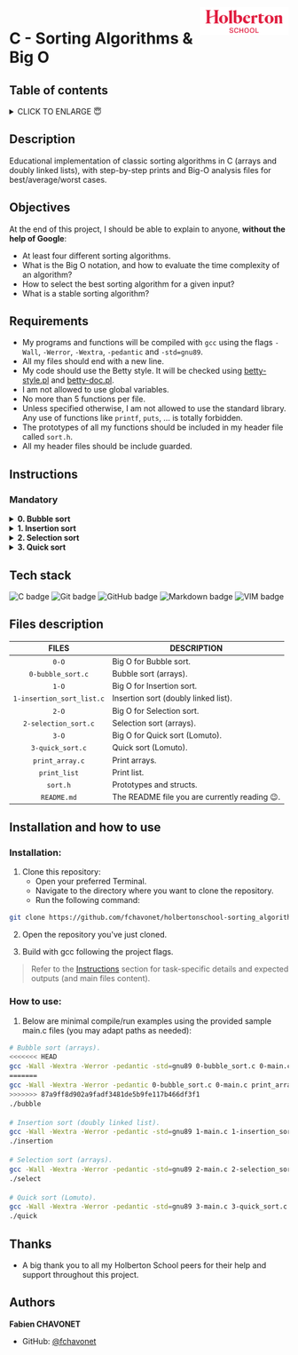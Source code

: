 <img height="50" align="right" src="https://raw.githubusercontent.com/fchavonet/fchavonet/refs/heads/main/assets/images/logo-holberton_school.webp" alt="Holberton School logo">

# C - Sorting Algorithms & Big O

## Table of contents

<details>
	<summary>
		CLICK TO ENLARGE 😇
	</summary>
	<a href="#description">Description</a>
	<br> 
	<a href="#objectives">Objectives</a>
	<br>
	<a href="#requirements">Requirements</a>
	<br>
	<a href="#instructions">Instructions</a>
	<br>
	<a href="#tech-stack">Tech stack</a>
	<br>
	<a href="#files-description">Files description</a>
	<br>
	<a href="#installation_and_how_to_use">Installation and how to use</a>
	<br>
	<a href="#thanks">Thanks</a>
	<br>
	<a href="#authors">Authors</a>
</details>

## <span id="description">Description</span>

Educational implementation of classic sorting algorithms in C (arrays and doubly linked lists), with step-by-step prints and Big-O analysis files for best/average/worst cases.

## <span id="objectives">Objectives</span>

At the end of this project, I should be able to explain to anyone, **without the help of Google**:

- At least four different sorting algorithms.
- What is the Big O notation, and how to evaluate the time complexity of an algorithm?
- How to select the best sorting algorithm for a given input?
- What is a stable sorting algorithm?

## <span id="requirements">Requirements</span>

- My programs and functions will be compiled with `gcc` using the flags `-Wall`, `-Werror`, `-Wextra`, `-pedantic` and `-std=gnu89`.
- All my files should end with a new line.
- My code should use the Betty style. It will be checked using [betty-style.pl](https://github.com/hs-hq/Betty/blob/main/betty-style.pl) and [betty-doc.pl](https://github.com/hs-hq/Betty/blob/main/betty-doc.pl).
- I am not allowed to use global variables.
- No more than 5 functions per file.
- Unless specified otherwise, I am not allowed to use the standard library. Any use of functions like `printf`, `puts`, … is totally forbidden.
- The prototypes of all my functions should be included in my header file called `sort.h`.
- All my header files should be include guarded.

## <span id="instructions">Instructions</span>

### Mandatory

<details>
	<summary>
		<b>0. Bubble sort</b>
	</summary>
	<br>

[![Watch the video](https://img.youtube.com/vi/lyZQPjUT5B4/hqdefault.jpg)](https://www.youtube.com/watch?v=lyZQPjUT5B4 "Watch on YouTube")

Write a function that sorts an array of integers in ascending order using the `Bubble sort` algorithm:

- Prototype: `void bubble_sort(int *array, size_t size);`.
- You’re expected to print the `array` after each time you swap two elements (see example below).

Write in the file `0-O`, the big O notations of the time complexity of the Bubble sort algorithm, with 1 notation per line:

- In the best case.
- In the average case.
- In the worst case.

```bash
alex@/tmp/sort$ cat 0-main.c 
#include <stdio.h>
#include <stdlib.h>
#include "sort.h"

/**
 * main - Entry point
 *
 * Return: Always 0
 */
int main(void)
{
    int array[] = {19, 48, 99, 71, 13, 52, 96, 73, 86, 7};
    size_t n = sizeof(array) / sizeof(array[0]);

    print_array(array, n);
    printf("\n");
    bubble_sort(array, n);
    printf("\n");
    print_array(array, n);
    return (0);
}
alex@/tmp/sort$ gcc -Wall -Wextra -Werror -pedantic 0-bubble_sort.c 0-main.c print_array.c -o bubble
alex@/tmp/sort$ ./bubble
19, 48, 99, 71, 13, 52, 96, 73, 86, 7

19, 48, 71, 99, 13, 52, 96, 73, 86, 7
19, 48, 71, 13, 99, 52, 96, 73, 86, 7
19, 48, 71, 13, 52, 99, 96, 73, 86, 7
19, 48, 71, 13, 52, 96, 99, 73, 86, 7
19, 48, 71, 13, 52, 96, 73, 99, 86, 7
19, 48, 71, 13, 52, 96, 73, 86, 99, 7
19, 48, 71, 13, 52, 96, 73, 86, 7, 99
19, 48, 13, 71, 52, 96, 73, 86, 7, 99
19, 48, 13, 52, 71, 96, 73, 86, 7, 99
19, 48, 13, 52, 71, 73, 96, 86, 7, 99
19, 48, 13, 52, 71, 73, 86, 96, 7, 99
19, 48, 13, 52, 71, 73, 86, 7, 96, 99
19, 13, 48, 52, 71, 73, 86, 7, 96, 99
19, 13, 48, 52, 71, 73, 7, 86, 96, 99
13, 19, 48, 52, 71, 73, 7, 86, 96, 99
13, 19, 48, 52, 71, 7, 73, 86, 96, 99
13, 19, 48, 52, 7, 71, 73, 86, 96, 99
13, 19, 48, 7, 52, 71, 73, 86, 96, 99
13, 19, 7, 48, 52, 71, 73, 86, 96, 99
13, 7, 19, 48, 52, 71, 73, 86, 96, 99
7, 13, 19, 48, 52, 71, 73, 86, 96, 99

7, 13, 19, 48, 52, 71, 73, 86, 96, 99
alex@/tmp/sort$ 
```

#
**Repo:**
- GitHub repository: `holbertonschool-sorting_algorithms`.
- File: `0-bubble_sort.c`, `0-O`.
<hr>
</details>

<details>
	<summary>
		<b>1. Insertion sort</b>
	</summary>
	<br>

[![Watch the video](https://img.youtube.com/vi/ROalU379l3U/hqdefault.jpg)](https://www.youtube.com/watch?v=ROalU379l3U "Watch on YouTube")

Write a function that sorts a doubly linked list of integers in ascending order using the `Insertion sort` algorithm:

- Prototype: `void insertion_sort_list(listint_t **list);`.
- You are not allowed to modify the integer n of a node. You have to swap the nodes themselves.
- You’re expected to print the `list` after each time you swap two elements (see example below).

Write in the file `1-O`, the big O notations of the time complexity of the Insertion sort algorithm, with 1 notation per line:

- In the best case.
- In the average case.
- In the worst case.

```bash
alex@/tmp/sort$ cat 1-main.c
#include <stdio.h>
#include <stdlib.h>
#include "sort.h"

/**
 * create_listint - Creates a doubly linked list from an array of integers
 *
 * @array: Array to convert to a doubly linked list
 * @size: Size of the array
 *
 * Return: Pointer to the first element of the created list. NULL on failure
 */
listint_t *create_listint(const int *array, size_t size)
{
    listint_t *list;
    listint_t *node;
    int *tmp;

    list = NULL;
    while (size--)
    {
        node = malloc(sizeof(*node));
        if (!node)
            return (NULL);
        tmp = (int *)&node->n;
        *tmp = array[size];
        node->next = list;
        node->prev = NULL;
        list = node;
        if (list->next)
            list->next->prev = list;
    }
    return (list);
}

/**
 * main - Entry point
 *
 * Return: Always 0
 */
int main(void)
{
    listint_t *list;
    int array[] = {19, 48, 99, 71, 13, 52, 96, 73, 86, 7};
    size_t n = sizeof(array) / sizeof(array[0]);

    list = create_listint(array, n);
    if (!list)
        return (1);
    print_list(list);
    printf("\n");
    insertion_sort_list(&list);
    printf("\n");
    print_list(list);
    return (0);
}
alex@/tmp/sort$ gcc -Wall -Wextra -Werror -pedantic 1-main.c 1-insertion_sort_list.c print_list.c -o insertion
alex@/tmp/sort$ ./insertion
19, 48, 99, 71, 13, 52, 96, 73, 86, 7

19, 48, 71, 99, 13, 52, 96, 73, 86, 7
19, 48, 71, 13, 99, 52, 96, 73, 86, 7
19, 48, 13, 71, 99, 52, 96, 73, 86, 7
19, 13, 48, 71, 99, 52, 96, 73, 86, 7
13, 19, 48, 71, 99, 52, 96, 73, 86, 7
13, 19, 48, 71, 52, 99, 96, 73, 86, 7
13, 19, 48, 52, 71, 99, 96, 73, 86, 7
13, 19, 48, 52, 71, 96, 99, 73, 86, 7
13, 19, 48, 52, 71, 96, 73, 99, 86, 7
13, 19, 48, 52, 71, 73, 96, 99, 86, 7
13, 19, 48, 52, 71, 73, 96, 86, 99, 7
13, 19, 48, 52, 71, 73, 86, 96, 99, 7
13, 19, 48, 52, 71, 73, 86, 96, 7, 99
13, 19, 48, 52, 71, 73, 86, 7, 96, 99
13, 19, 48, 52, 71, 73, 7, 86, 96, 99
13, 19, 48, 52, 71, 7, 73, 86, 96, 99
13, 19, 48, 52, 7, 71, 73, 86, 96, 99
13, 19, 48, 7, 52, 71, 73, 86, 96, 99
13, 19, 7, 48, 52, 71, 73, 86, 96, 99
13, 7, 19, 48, 52, 71, 73, 86, 96, 99
7, 13, 19, 48, 52, 71, 73, 86, 96, 99

7, 13, 19, 48, 52, 71, 73, 86, 96, 99
alex@/tmp/sort$
```

#
**Repo:**
- GitHub repository: `holbertonschool-sorting_algorithms`.
- File: `1-insertion_sort_list.c`, `1-O`.
<hr>
</details>

<details>
	<summary>
		<b>2. Selection sort</b>
	</summary>
	<br>

[![Watch the video](https://img.youtube.com/vi/Ns4TPTC8whw/hqdefault.jpg)](https://www.youtube.com/watch?v=Ns4TPTC8whw "Watch on YouTube")

Write a function that sorts an array of integers in ascending order using the `Selection sort` algorithm:

- Prototype: `void selection_sort(int *array, size_t size);`.
- You’re expected to print the `array` after each time you swap two elements (see example below).

Write in the file `2-O`, the big O notations of the time complexity of the Selection sort algorithm, with 1 notation per line:

- In the best case.
- In the average case.
- In the worst case.

#
**Repo:**
- GitHub repository: `holbertonschool-sorting_algorithms`.
- File: `2-selection_sort.c`, `2-O`.
<hr>
</details>

<details>
	<summary>
		<b>3. Quick sort</b>
	</summary>
	<br>

[![Watch the video](https://img.youtube.com/vi/ywWBy6J5gz8/hqdefault.jpg)](https://www.youtube.com/watch?v=ywWBy6J5gz8 "Watch on YouTube")

Write a function that sorts an array of integers in ascending order using the `Quick sort` algorithm

- Prototype: `void quick_sort(int *array, size_t size);`.
- You must implement the `Lomuto` partition scheme.
- The pivot should always be the last element of the partition being sorted.
- You’re expected to print the `array` after each time you swap two elements (see example below).

Write in the file `3-O`, the big O notations of the time complexity of the Quick sort algorithm, with 1 notation per line:

- In the best case.
- In the average case.
- In the worst case.

```bash
alex@/tmp/sort$ cat 3-main.c
#include <stdio.h>
#include <stdlib.h>
#include "sort.h"

/**
 * main - Entry point
 *
 * Return: Always 0
 */
int main(void)
{
    int array[] = {19, 48, 99, 71, 13, 52, 96, 73, 86, 7};
    size_t n = sizeof(array) / sizeof(array[0]);

    print_array(array, n);
    printf("\n");
    quick_sort(array, n);
    printf("\n");
    print_array(array, n);
    return (0);
}
alex@/tmp/sort$ gcc -Wall -Wextra -Werror -pedantic -std=gnu89 3-main.c 3-quick_sort.c print_array.c -o quick

alex@/tmp/sort$ ./quick
19, 48, 99, 71, 13, 52, 96, 73, 86, 7

7, 48, 99, 71, 13, 52, 96, 73, 86, 19
7, 13, 99, 71, 48, 52, 96, 73, 86, 19
7, 13, 19, 71, 48, 52, 96, 73, 86, 99
7, 13, 19, 71, 48, 52, 73, 96, 86, 99
7, 13, 19, 71, 48, 52, 73, 86, 96, 99
7, 13, 19, 48, 71, 52, 73, 86, 96, 99
7, 13, 19, 48, 52, 71, 73, 86, 96, 99

7, 13, 19, 48, 52, 71, 73, 86, 96, 99
alex@/tmp/sort$
```

#
**Repo:**
- GitHub repository: `holbertonschool-sorting_algorithms`.
- File: `3-quick_sort.c`, `3-O`.
<hr>
</details>

## <span id="tech-stack">Tech stack</span>

<p align="left">
    <img src="https://img.shields.io/badge/C-a8b9cc?logo=&logoColor=black&style=for-the-badge" alt="C badge">
    <img src="https://img.shields.io/badge/GIT-f05032?logo=git&logoColor=white&style=for-the-badge" alt="Git badge">
    <img src="https://img.shields.io/badge/GITHUB-181717?logo=github&logoColor=white&style=for-the-badge" alt="GitHub badge">
    <img src="https://img.shields.io/badge/MARKDOWN-000000?logo=markdown&logoColor=white&style=for-the-badge" alt="Markdown badge">
    <img src="https://img.shields.io/badge/VIM-019733?logo=vim&logoColor=white&style=for-the-badge" alt="VIM badge">
</p>

## <span id="files-description">Files description</span>

| **FILES**                 | **DESCRIPTION**                               |
| :-----------------------: | --------------------------------------------- |
| `0-O`                     | Big O for Bubble sort.                        |
| `0-bubble_sort.c`         | Bubble sort (arrays).                         |
| `1-O`                     | Big O for Insertion sort.                     |
| `1-insertion_sort_list.c` | Insertion sort (doubly linked list).          |
| `2-O`                     | Big O for Selection sort.                     |
| `2-selection_sort.c`      | Selection sort (arrays).                      |
| `3-O`                     | Big O for Quick sort (Lomuto).                |
| `3-quick_sort.c`          | Quick sort (Lomuto).                          |
| `print_array.c`           | Print arrays.                                 |
| `print_list`              | Print list.                                   |
| `sort.h`                  | Prototypes and structs.                       |
| `README.md`               | The README file you are currently reading 😉. |

## <span id="installation_and_how_to_use">Installation and how to use</span>

### Installation:

1. Clone this repository:
	- Open your preferred Terminal.
	- Navigate to the directory where you want to clone the repository.
	- Run the following command:

```bash
git clone https://github.com/fchavonet/holbertonschool-sorting_algorithms.git
```

2. Open the repository you've just cloned.

3. Build with gcc following the project flags.

> Refer to the <a href="#instructions">Instructions</a> section for task-specific details and expected outputs (and main files content).

### How to use:

1. Below are minimal compile/run examples using the provided sample main.c files (you may adapt paths as needed):

```bash
# Bubble sort (arrays).
<<<<<<< HEAD
gcc -Wall -Wextra -Werror -pedantic -std=gnu89 0-bubble_sort.c 0-main.c print_array.c -o bubble
=======
gcc -Wall -Wextra -Werror -pedantic 0-bubble_sort.c 0-main.c print_array.c -o bubble
>>>>>>> 87a9ff8d902a9fadf3481de5b9fe117b466df3f1
./bubble

# Insertion sort (doubly linked list).
gcc -Wall -Wextra -Werror -pedantic -std=gnu89 1-main.c 1-insertion_sort_list.c print_list.c -o insertion
./insertion

# Selection sort (arrays).
gcc -Wall -Wextra -Werror -pedantic -std=gnu89 2-main.c 2-selection_sort.c print_array.c -o select
./select

# Quick sort (Lomuto).
gcc -Wall -Wextra -Werror -pedantic -std=gnu89 3-main.c 3-quick_sort.c print_array.c -o quick
./quick
```

## <span id="thanks">Thanks</span>

- A big thank you to all my Holberton School peers for their help and support throughout this project.

## <span id="authors">Authors</span>

**Fabien CHAVONET**
- GitHub: [@fchavonet](https://github.com/fchavonet)
